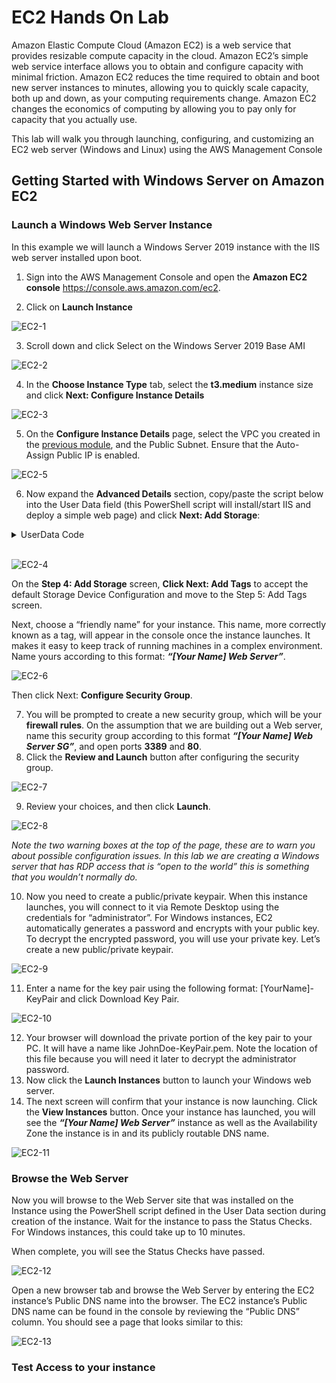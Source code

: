 # **EC2 Hands On Lab**

Amazon Elastic Compute Cloud (Amazon EC2) is a web service that provides resizable compute capacity in the cloud. Amazon EC2’s simple web service interface allows you to obtain and configure capacity with minimal friction. Amazon EC2 reduces the time required to obtain and boot new server instances to minutes, allowing you to quickly scale capacity, both up and down, as your computing requirements change. Amazon EC2 changes the economics of computing by allowing you to pay only for capacity that you actually use.

This lab will walk you through launching, configuring, and customizing an EC2 web server (Windows and Linux) using the AWS Management Console

## **Getting Started with Windows Server on Amazon EC2**

### **Launch a Windows Web Server Instance**

In this example we will launch a Windows Server 2019 instance with the IIS web server installed upon boot.

1. Sign into the AWS Management Console and open the **Amazon EC2 console** https://console.aws.amazon.com/ec2.

2. Click on **Launch Instance**

![EC2-1](ec2-1.PNG)

3. Scroll down and click Select on the Windows Server 2019 Base AMI

![EC2-2](ec2-2.PNG)

4. In the **Choose Instance Type** tab, select the **t3.medium** instance size and click **Next: Configure Instance Details**

![EC2-3](ec2-3.PNG)

5. On the **Configure Instance Details** page, select the VPC you created in the [previous module](../vpclab/README.md), and the Public Subnet.  Ensure that the Auto-Assign Public IP is enabled.

![EC2-5](ec2-5.PNG)

6. Now expand the **Advanced Details** section, copy/paste the script below into the User Data field (this PowerShell script will install/start IIS and deploy a simple web page) and click **Next: Add Storage**:

<Details>
<Summary>UserData Code</Summary>

```powershell
<powershell>
Import-Module ServerManager;
Install-WindowsFeature Web-Server -IncludeManagementTools -IncludeAllSubFeature
remove-item -recurse c:\inetpub\wwwroot\*
(New-Object System.Net.WebClient).DownloadFile("https://immersionday-labs.s3.amazonaws.com/ec2-windows.zip", "c:\inetpub\wwwroot\ec2-windows.zip")

$shell = new-object -com shell.application
$zip = $shell.NameSpace("c:\inetpub\wwwroot\ec2-windows.zip")
foreach($item in $zip.items())
{
	$shell.Namespace("c:\inetpub\wwwroot\").copyhere($item)
}
Start-Process "iisreset.exe" -NoNewWindow -Wait
</powershell>
```
</Details>
<br>

![EC2-4](ec2-4.PNG)

On the **Step 4: Add Storage** screen, **Click Next: Add Tags** to accept the default Storage Device Configuration and move to the Step 5: Add Tags screen.

Next, choose a “friendly name” for your instance. This name, more correctly known as a tag, will appear in the console once the instance launches. It makes it easy to keep track of running machines in a complex environment. Name yours according to this format: **_“[Your Name] Web Server”_**.

![EC2-6](ec2-6.PNG)

Then click Next: **Configure Security Group**.

7. You will be prompted to create a new security group, which will be your **firewall rules**. On the assumption that we are building out a Web server, name this security group according to this format **_“[Your Name] Web Server SG”_**, and open ports **3389** and **80**.
8. Click the **Review and Launch** button after configuring the security group.

![EC2-7](ec2-7.PNG)

9. Review your choices, and then click **Launch**.

![EC2-8](ec2-8.PNG)

_Note the two warning boxes at the top of the page, these are to warn you about possible configuration issues. In this lab we are creating a Windows server that has RDP access that is “open to the world” this is something that you wouldn’t normally do._

10. Now you need to create a public/private keypair.  When this instance launches, you will connect to it via Remote Desktop using the credentials for “administrator”.  For Windows instances, EC2 automatically generates a password and encrypts with your public key.  To decrypt the encrypted password, you will use your private key.   Let’s create a new public/private keypair.

![EC2-9](ec2-9.PNG)

11. Enter a name for the key pair using the following format: [YourName]-KeyPair and click Download Key Pair.

![EC2-10](ec2-10.PNG)

12.	Your browser will download the private portion of the key pair to your PC.  It will have a name like JohnDoe-KeyPair.pem.  Note the location of this file because you will need it later to decrypt the administrator password.
13.	Now click the **Launch Instances** button to launch your Windows web server.
14.	The next screen will confirm that your instance is now launching.  Click the **View Instances** button. Once your instance has launched, you will see the **_“[Your Name] Web Server”_** instance as well as the Availability Zone the instance is in and its publicly routable DNS name.

![EC2-11](ec2-11.PNG)

### **Browse the Web Server**

Now you will browse to the Web Server site that was installed on the Instance using the PowerShell script defined in the User Data section during creation of the instance. Wait for the instance to pass the Status Checks.  For Windows instances, this could take up to 10 minutes.

When complete, you will see the Status Checks have passed.

![EC2-12](ec2-12.PNG)

Open a new browser tab and browse the Web Server by entering the EC2 instance’s Public DNS name into the browser.  The EC2 instance’s Public DNS name can be found in the console by reviewing the “Public DNS” column. You should see a page that looks similar to this:

![EC2-13](ec2-13.PNG)

### **Test Access to your instance**
